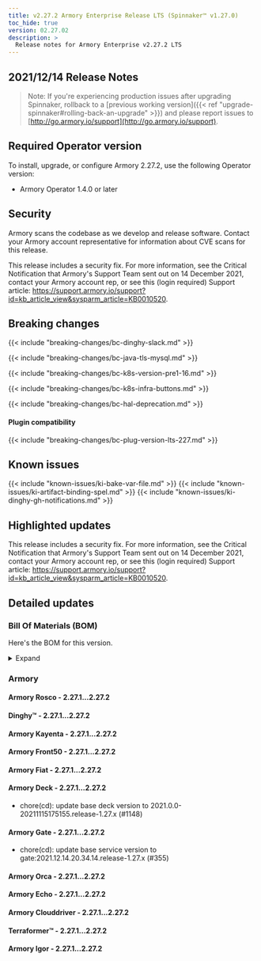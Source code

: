```yaml
---
title: v2.27.2 Armory Enterprise Release LTS (Spinnaker™ v1.27.0)
toc_hide: true
version: 02.27.02
description: >
  Release notes for Armory Enterprise v2.27.2 LTS
---
```


## 2021/12/14 Release Notes

> Note: If you're experiencing production issues after upgrading Spinnaker, rollback to a [previous working version]({{< ref "upgrade-spinnaker#rolling-back-an-upgrade" >}}) and please report issues to [http://go.armory.io/support](http://go.armory.io/support).

## Required Operator version

To install, upgrade, or configure Armory 2.27.2, use the following Operator version:

* Armory Operator 1.4.0 or later

## Security

Armory scans the codebase as we develop and release software. Contact your Armory account representative for information about CVE scans for this release.

This release includes a security fix. For more information, see the Critical Notification that Armory's Support Team sent out on 14 December 2021, contact your Armory account rep, or see this (login required) Support article: https://support.armory.io/support?id=kb_article_view&sysparm_article=KB0010520.

## Breaking changes


{{< include "breaking-changes/bc-dinghy-slack.md" >}}

{{< include "breaking-changes/bc-java-tls-mysql.md" >}}

{{< include "breaking-changes/bc-k8s-version-pre1-16.md" >}}

{{< include "breaking-changes/bc-k8s-infra-buttons.md" >}}

{{< include "breaking-changes/bc-hal-deprecation.md" >}}

#### Plugin compatibility

{{< include "breaking-changes/bc-plug-version-lts-227.md" >}}


## Known issues


{{< include "known-issues/ki-bake-var-file.md" >}}
{{< include "known-issues/ki-artifact-binding-spel.md" >}}
{{< include "known-issues/ki-dinghy-gh-notifications.md" >}}


## Highlighted updates

This release includes a security fix. For more information, see the Critical Notification that Armory's Support Team sent out on 14 December 2021, contact your Armory account rep, or see this (login required) Support article: https://support.armory.io/support?id=kb_article_view&sysparm_article=KB0010520.

## Detailed updates

### Bill Of Materials (BOM)

Here's the BOM for this version.
<details><summary>Expand</summary>
<pre class="highlight">
<code>version: 2.27.2
timestamp: "2021-12-14 23:38:36"
services:
    clouddriver:
        commit: a9bd461d8e5e862925b4c04f77774da97e2ecd73
        version: 2.27.2
    deck:
        commit: d2a44f00f618e01853ef7890abe1ed6d2ce62c2e
        version: 2.27.2
    dinghy:
        commit: 71f2ed003fe6b75d8e4f43e800725f2ff3a8a1fe
        version: 2.27.2
    echo:
        commit: 5ec4a67ff921c2bdefc776dda03a0780ff853bcf
        version: 2.27.2
    fiat:
        commit: f23a1b97346816afc4e8e85dfc3ac137282af64a
        version: 2.27.2
    front50:
        commit: f6339ea78bf6edc39250289b1a9e5545d53bc94f
        version: 2.27.2
    gate:
        commit: 10936c03e0722b42a8d632f7869e4c1ad29610a6
        version: 2.27.2
    igor:
        commit: 9f4db42f060f6fb45aad4c038525d71528a2f9f5
        version: 2.27.2
    kayenta:
        commit: 1cdf69a42c359a1f12077b6b1cba5606ac3e5daf
        version: 2.27.2
    monitoring-daemon:
        version: 2.26.0
    monitoring-third-party:
        version: 2.26.0
    orca:
        commit: 522655a252c5a1a97f7745fe622ba06bccb99a8c
        version: 2.27.2
    rosco:
        commit: ac6fe57054e435c6058911c4caa177cba5fa64b3
        version: 2.27.2
    terraformer:
        commit: 5e69c32279c6516047eaf6de261d3632095677aa
        version: 2.27.2
dependencies:
    redis:
        version: 2:2.8.4-2
artifactSources:
    dockerRegistry: docker.io/armory
</code>
</pre>
</details>

### Armory


#### Armory Rosco - 2.27.1...2.27.2


#### Dinghy™ - 2.27.1...2.27.2


#### Armory Kayenta - 2.27.1...2.27.2


#### Armory Front50 - 2.27.1...2.27.2


#### Armory Fiat - 2.27.1...2.27.2


#### Armory Deck - 2.27.1...2.27.2

  - chore(cd): update base deck version to 2021.0.0-20211115175155.release-1.27.x (#1148)

#### Armory Gate - 2.27.1...2.27.2

  - chore(cd): update base service version to gate:2021.12.14.20.34.14.release-1.27.x (#355)

#### Armory Orca - 2.27.1...2.27.2


#### Armory Echo - 2.27.1...2.27.2


#### Armory Clouddriver - 2.27.1...2.27.2


#### Terraformer™ - 2.27.1...2.27.2


#### Armory Igor - 2.27.1...2.27.2


